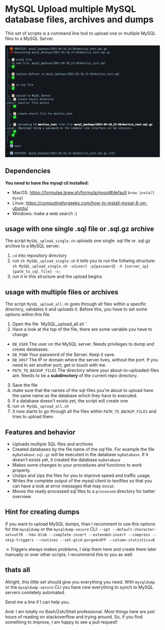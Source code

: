 # MySQL Upload multiple MySQL database files, archives and dumps

This set of scripts is a command line tool to upload one or multiple MySQL files to a MySQL Server.


![screencast](https://github.com/VanDerLars/MySQL-Upload-multiple-Dumps/blob/main/screenshot.png)

## Dependencies

**You need to have the mysql cli installed:**
- MacOS: https://formulae.brew.sh/formula/mysql#default `brew install mysql`
- Linux: https://computingforgeeks.com/how-to-install-mysql-8-on-ubuntu/
- Windows: make a web search :)

## usage with one single .sql file or .sql.gz archive

The script `MySQL_upload_single.sh` uploads one single .sql file or .sql.gz archive to a MySQL server.
1. `cd` into repository directory
2. run `sh MySQL_upload_single.sh` it tells you to run the follwing structure: 
`sh MySQL_upload_single.sh -u{user} -p{password} -h {server_ip} {path_to_sql_file} -v;`
3. run it in this structure and the upload begins

## usage with multiple files or archives

The script `MySQL_upload_all.sh` goes through all files within a specific directory, validates it and uploads it. Before this, you have to set some options within this file.

1. Open the file `MySQL_upload_all.sh``
2. Have a look at the top of the file, there are some variable you have to change: 
 - `DB_USER` The user on the MySQL server. Needs privileges to dump and create databases.
 - `DB_PSWD` Your password of the Server. Keep it save.
 - `DB_HOST` The IP or domain where the server lives, without the port. If you need to set another port, get in touch with me.
 - `PATH_TO_BACKUP_FILES` The directory where your about-to-uploaded-files are. Needs to be a **subdirectory** of the current repo directory.
3. Save the file
4. make sure that the names of the sql-files you're about to upload have the same name as the database which they have to executed.
5. If a database doesn't exists yet, the script will create one
6. run `sh MySQL_upload_all.sh`
7. It now starts to go through all the files within `PATH_TO_BACKUP_FILES` and tries to upload them.

## Features and behavior

- Uploads multiple SQL files and archives
- Created databases by the file name of the sql file. For example the file `myDatabase.sql.gz` will be executed in the database `myDatabase`. If it doesn't exists yet, it created the database `myDatabase`
- Makes some changes to your procedures and functions to work properly.
- Unzips and zips the files for you to improve speed and traffic usage.
- Writes the complete output of the mysql client to textfiles so that you can have a look at error messages that may occur.
- Moves the ready processed sql files to a `processed` directory for better overview.

## Hint for creating dumps

If you want to upload MySQL dumps, than I recomment to use this options for the `mysqldump` or the `mysqldump-secure` CLI:
`--opt --default-character-set=utf8 --hex-blob --complete-insert --extended-insert --compress --skip-triggers --routines --set-gtid-purged=OFF --column-statistics=0`

-> Triggers always makes problems, I skip them here and create them later manually or over other scripts. I recommend this to you as well.

## thats all

Allright, this little set should give you everything you need. With `mysqldump` or the `mysqldump-secure` CLI you have now everything to synch to MySQL servers comletely automated.

Send me a line if I can help you.

And: I am totally no Bash/Zsh/Shell professional. Most things here are just hours of reading on stackoverflow and trying around. So, if you find something to improve, I am happy to see a pull request!
